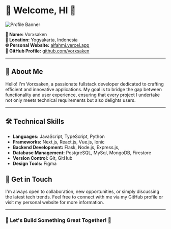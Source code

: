 # 🌟 Welcome, HI 🌟

![Profile Banner](https://i.giphy.com/media/v1.Y2lkPTc5MGI3NjExMHVmc3I2dXkycWd4eGJoY3h0MzJrZ3p2azFreHlrMngzcmw4cWdiZCZlcD12MV9pbnRlcm5hbF9naWZfYnlfaWQmY3Q9Zw/FeVg8ViEczcxG/giphy.gif)

**👤 Name:** Vorxsaken  
**📍 Location:** Yogyakarta, Indonesia  
**🌐 Personal Website:** [alfahmi.vercel.app](https://alfahmi.vercel.app)  
**🐙 GitHub Profile:** [github.com/vorxsaken](https://github.com/vorxsaken)  

---

## 🎯 About Me

Hello! I'm Vorxsaken, a passionate fullstack developer dedicated to crafting efficient and innovative applications. My goal is to bridge the gap between functionality and user experience, ensuring that every project I undertake not only meets technical requirements but also delights users.

---

## 🛠️ Technical Skills

- **Languages:** JavaScript, TypeScript, Python
- **Frameworks:** Next.js, React.js, Vue.js, Ionic
- **Backend Development:** Flask, Node.js, Express.js,
- **Database Management:** PostgreSQL, MySql, MongoDB, Firestore
- **Version Control:** Git, GitHub
- **Design Tools:** Figma

## 💬 Get in Touch

I'm always open to collaboration, new opportunities, or simply discussing the latest tech trends. Feel free to connect with me via my GitHub profile or visit my personal website for more information.

---

### 🌟 Let's Build Something Great Together! 🌟
